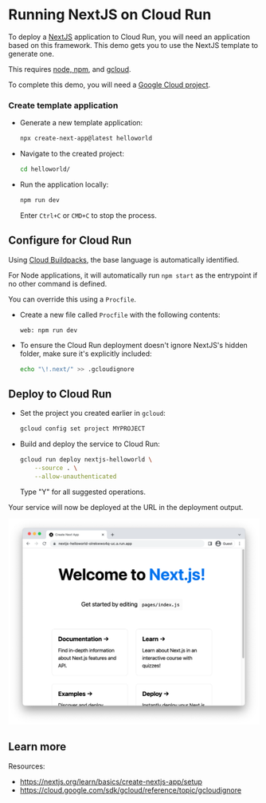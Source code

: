 # Running NextJS on Cloud Run

To deploy a [NextJS](https://nextjs.org/) application to Cloud Run, you will need an application
based on this framework. This demo gets you to use the NextJS template to generate one. 

This requires [node, npm](https://cloud.google.com/nodejs/docs/setup), and [gcloud](https://cloud.google.com/sdk/docs/install).



To complete this demo, you will need a [Google Cloud project](https://cloud.google.com/resource-manager/docs/creating-managing-projects#creating_a_project). 


### Create template application


* Generate a new template application: 

    ```bash
    npx create-next-app@latest helloworld
    ```

    
    




* Navigate to the created project:

    ```bash
    cd helloworld/
    ```

* Run the application locally:

    ```bash
    npm run dev
    ```

    

    Enter `Ctrl+C` or `CMD+C` to stop the process.


## Configure for Cloud Run

Using [Cloud Buildpacks](https://github.com/GoogleCloudPlatform/buildpacks), 
the base language is automatically identified.




For Node applications, it will automatically run `npm start` as the entrypoint if no other command is defined. 



You can override this using a `Procfile`. 

* Create a new file called `Procfile` with the following contents: 

    ```
    web: npm run dev
    ```



* To ensure the Cloud Run deployment doesn't ignore NextJS's hidden folder, make sure it's 
explicitly included: 

    ```bash
    echo "\!.next/" >> .gcloudignore
    ```








## Deploy to Cloud Run

* Set the project you created earlier in `gcloud`: 

    ```bash
    gcloud config set project MYPROJECT
    ```

* Build and deploy the service to Cloud Run: 

    ```bash
    gcloud run deploy nextjs-helloworld \
        --source . \
        --allow-unauthenticated 
    ```

    Type "Y" for all suggested operations.


Your service will now be deployed at the URL in the deployment output.

![Example NextJS deployment](example.png)





## Learn more

Resources: 

- https://nextjs.org/learn/basics/create-nextjs-app/setup
- https://cloud.google.com/sdk/gcloud/reference/topic/gcloudignore
